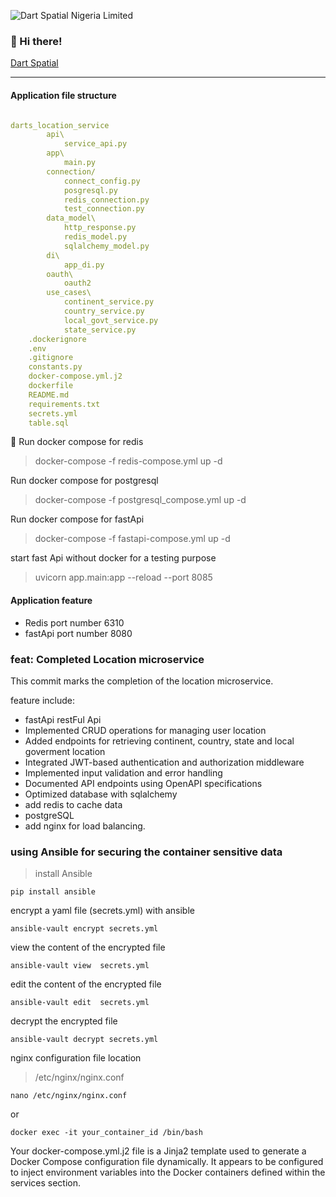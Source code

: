![Dart Spatial Nigeria Limited](https://dartspatial.com.ng/log.png)

### 👋 Hi there!  
[Dart Spatial](http://dartspatial.com.ng/)
***
#### Application file structure


```yaml {.code-highlight}

darts_location_service
        api\
            service_api.py
        app\
            main.py
        connection/
            connect_config.py
            posgresql.py
            redis_connection.py
            test_connection.py
        data_model\
            http_response.py
            redis_model.py
            sqlalchemy_model.py
        di\
            app_di.py
        oauth\
            oauth2
        use_cases\
            continent_service.py
            country_service.py
            local_govt_service.py
            state_service.py
    .dockerignore
    .env
    .gitignore
    constants.py
    docker-compose.yml.j2
    dockerfile
    README.md
    requirements.txt
    secrets.yml
    table.sql


```
🚀
Run docker compose for redis 
> docker-compose -f redis-compose.yml up -d

Run docker compose for postgresql
> docker-compose -f postgresql_compose.yml up -d

Run docker compose for fastApi
> docker-compose -f fastapi-compose.yml up -d

start fast Api without docker for a testing purpose 
> uvicorn app.main:app --reload --port 8085

#### Application feature

- Redis port number 6310
- fastApi port number 8080


### feat: Completed Location microservice
This commit marks the completion of the location microservice. 

feature include:

- fastApi restFul Api
- Implemented CRUD operations for managing user location
- Added endpoints for retrieving continent, country, state and local goverment location
- Integrated JWT-based authentication and authorization middleware
- Implemented input validation and error handling
- Documented API endpoints using OpenAPI specifications
- Optimized database with sqlalchemy
- add redis to cache data
- postgreSQL
- add nginx for load balancing.

### using Ansible for securing the container sensitive data
>install Ansible
```
pip install ansible
```

encrypt a yaml file (secrets.yml) with ansible
```
ansible-vault encrypt secrets.yml
```

view the content of the encrypted file
```
ansible-vault view  secrets.yml
```

edit the  content of the encrypted file
```
ansible-vault edit  secrets.yml
```

decrypt the encrypted file
```
ansible-vault decrypt secrets.yml
```

nginx configuration file location
> /etc/nginx/nginx.conf

```
nano /etc/nginx/nginx.conf
```
or 
```
docker exec -it your_container_id /bin/bash
```


Your docker-compose.yml.j2 file is a Jinja2 
template used to generate a Docker Compose 
configuration file dynamically. It appears to
be configured to inject environment variables 
into the Docker containers defined within the 
services section.
